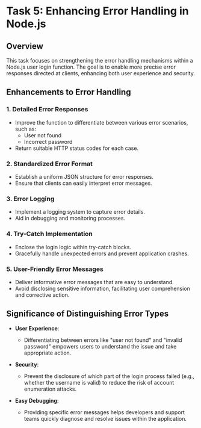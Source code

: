 # Task 5: Enhancing Error Handling in Node.js

## Overview
This task focuses on strengthening the error handling mechanisms within a Node.js user login function. The goal is to enable more precise error responses directed at clients, enhancing both user experience and security.

## Enhancements to Error Handling
### 1. Detailed Error Responses
- Improve the function to differentiate between various error scenarios, such as:
  - User not found
  - Incorrect password
- Return suitable HTTP status codes for each case.

### 2. Standardized Error Format
- Establish a uniform JSON structure for error responses.
- Ensure that clients can easily interpret error messages.

### 3. Error Logging
- Implement a logging system to capture error details.
- Aid in debugging and monitoring processes.

### 4. Try-Catch Implementation
- Enclose the login logic within try-catch blocks.
- Gracefully handle unexpected errors and prevent application crashes.

### 5. User-Friendly Error Messages
- Deliver informative error messages that are easy to understand.
- Avoid disclosing sensitive information, facilitating user comprehension and corrective action.

## Significance of Distinguishing Error Types
- **User Experience**: 
  - Differentiating between errors like "user not found" and "invalid password" empowers users to understand the issue and take appropriate action.
  
- **Security**: 
  - Prevent the disclosure of which part of the login process failed (e.g., whether the username is valid) to reduce the risk of account enumeration attacks.
  
- **Easy Debugging**: 
  - Providing specific error messages helps developers and support teams quickly diagnose and resolve issues within the application.
